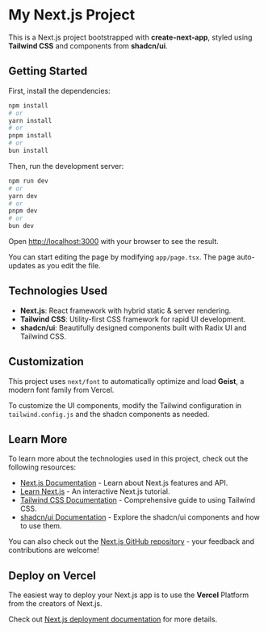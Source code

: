 # My Next.js Project

This is a Next.js project bootstrapped with **create-next-app**, styled using **Tailwind CSS** and components from **shadcn/ui**.

## Getting Started

First, install the dependencies:

```bash
npm install
# or
yarn install
# or
pnpm install
# or
bun install
```

Then, run the development server:

```bash
npm run dev
# or
yarn dev
# or
pnpm dev
# or
bun dev
```

Open [http://localhost:3000](http://localhost:3000) with your browser to see the result.

You can start editing the page by modifying `app/page.tsx`. The page auto-updates as you edit the file.

## Technologies Used

- **Next.js**: React framework with hybrid static & server rendering.
- **Tailwind CSS**: Utility-first CSS framework for rapid UI development.
- **shadcn/ui**: Beautifully designed components built with Radix UI and Tailwind CSS.

## Customization

This project uses `next/font` to automatically optimize and load **Geist**, a modern font family from Vercel.

To customize the UI components, modify the Tailwind configuration in `tailwind.config.js` and the shadcn components as needed.

## Learn More

To learn more about the technologies used in this project, check out the following resources:

- [Next.js Documentation](https://nextjs.org/docs) - Learn about Next.js features and API.
- [Learn Next.js](https://nextjs.org/learn) - An interactive Next.js tutorial.
- [Tailwind CSS Documentation](https://tailwindcss.com/docs) - Comprehensive guide to using Tailwind CSS.
- [shadcn/ui Documentation](https://ui.shadcn.com) - Explore the shadcn/ui components and how to use them.

You can also check out the [Next.js GitHub repository](https://github.com/vercel/next.js) - your feedback and contributions are welcome!

## Deploy on Vercel

The easiest way to deploy your Next.js app is to use the **Vercel** Platform from the creators of Next.js.

Check out [Next.js deployment documentation](https://nextjs.org/docs/deployment) for more details.
